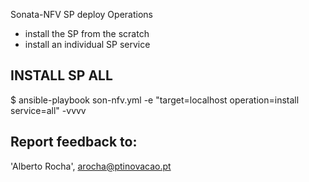 Sonata-NFV SP deploy Operations
* install the SP from the scratch
* install an individual SP service

## INSTALL SP ALL
$ ansible-playbook son-nfv.yml -e "target=localhost operation=install service=all" -vvvv


## Report feedback to:
'Alberto Rocha', <arocha@ptinovacao.pt>
